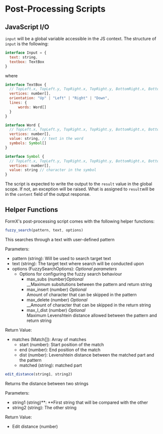 # Post-Processing Scripts

## JavaScript I/O

`input` will be a global variable accessible in the JS context. The structure of `input` is the following:

```javascript
interface Input = {
  text: string,
  textbox: TextBox
}
```

where

```javascript
interface TextBox {
  // TopLeft.x, TopLeft.y, TopRight.x, TopRight.y, BottomRight.x, BottomRight.y, BottomLeft.x, BottomLeft.y
  vertices: number[], 
  orientation: "Up" | "Left" | "Right" | "Down",
  lines: {
      words: Word[]
  }
}

interface Word {
  // TopLeft.x, TopLeft.y, TopRight.x, TopRight.y, BottomRight.x, BottomRight.y, BottomLeft.x, BottomLeft.y
  vertices: number[],
  value: string, // text in the word
  symbols: Symbol[]
}

interface Symbol {
  // TopLeft.x, TopLeft.y, TopRight.x, TopRight.y, BottomRight.x, BottomRight.y, BottomLeft.x, BottomLeft.y
  vertices: number[],
  value: string // character in the symbol
}
```

The script is expected to write the output to the `result` value in the global scope. If not, an exception will be raised. What is assigned to `result`will be in the `content` field of the output response.

## Helper Functions

FormX's post-processing script comes with the following helper functions:

```javascript
fuzzy_search(pattern, text, options)
```

This searches through a text with user-defined pattern

Parameters:

* pattern (string): Will be used to search target text
* text (string): The target text where search will be conducted upon
* options (FuzzySearchOptions): _Optional parameters_
  * Options for configuring the fuzzy search behaviour
    * max\_subs (number)_Optional_\
      __Maximum subsitutions between the pattern and return string
    * max\_insert (number) _Optional_\
      Amount of character that can be skipped in the pattern
    * max\_delete (number) _Optional_\
      __Amount of character that can be skipped in the return string
    * max\_l\_dist (number) _Optional_\
      Maximum Levenshtein distance allowed between the pattern and return string

Return Value:

* matches (Match\[]): Array of matches
  * start (number): Start position of the match
  * end (number): End position of the match
  * dist (number): Levenshtein distance between the matched part and the pattern
  * matched (string): matched part

```javascript
edit_distance(string1, string2)
```

Returns the distance between two strings

Parameters:

* string1 (string)**: **First string that will be compared with the other
* string2 (string): The other string

Return Value:

* Edit distance (number)
